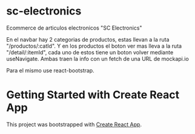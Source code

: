 # sc-electronics
Ecommerce de articulos electronicos "SC Electronics"

En el navbar hay 2 categorias de productos, estas llevan a la ruta "/productos/:catId".
Y en los productos el boton ver mas lleva a la ruta "/detail/:itemId", cada uno de estos tiene un boton volver mediante useNavigate.
Ambas traen la info con un fetch de una URL de mockapi.io

Para el mismo use react-bootstrap.


# Getting Started with Create React App

This project was bootstrapped with [Create React App](https://github.com/facebook/create-react-app).